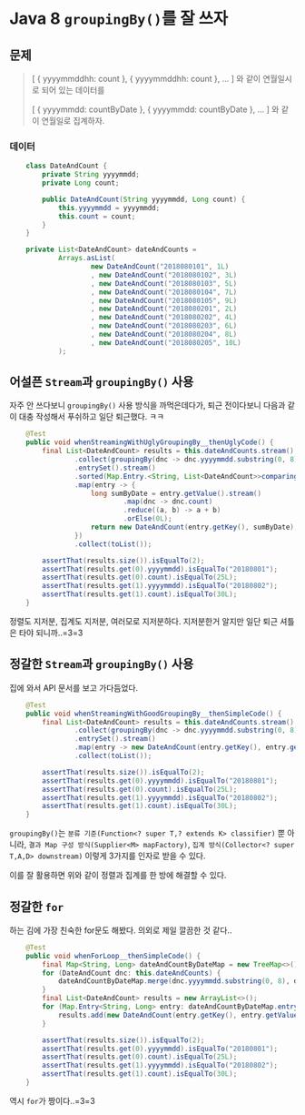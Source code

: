 # Java 8 `groupingBy()`를 잘 쓰자

## 문제

>[ { yyyymmddhh: count }, { yyyymmddhh: count }, ... ] 와 같이 연월일시로 되어 있는 데이터를
>
>[ { yyyymmdd: countByDate }, { yyyymmdd: countByDate }, ... ] 와 같이 연월일로 집계하자.

### 데이터

```java
    class DateAndCount {
        private String yyyymmdd;
        private Long count;

        public DateAndCount(String yyyymmdd, Long count) {
            this.yyyymmdd = yyyymmdd;
            this.count = count;
        }
    }

    private List<DateAndCount> dateAndCounts =
            Arrays.asList(
                    new DateAndCount("2018080101", 1L)
                    , new DateAndCount("2018080102", 3L)
                    , new DateAndCount("2018080103", 5L)
                    , new DateAndCount("2018080104", 7L)
                    , new DateAndCount("2018080105", 9L)
                    , new DateAndCount("2018080201", 2L)
                    , new DateAndCount("2018080202", 4L)
                    , new DateAndCount("2018080203", 6L)
                    , new DateAndCount("2018080204", 8L)
                    , new DateAndCount("2018080205", 10L)
            );
```


## 어설픈 `Stream`과 `groupingBy()` 사용

자주 안 쓰다보니 `groupingBy()` 사용 방식을 까먹은데다가, 퇴근 전이다보니 다음과 같이 대충 작성해서 푸쉬하고 일단 퇴근했다. ㅋㅋ

```java
    @Test
    public void whenStreamingWithUglyGroupingBy__thenUglyCode() {
        final List<DateAndCount> results = this.dateAndCounts.stream()
                .collect(groupingBy(dnc -> dnc.yyyymmdd.substring(0, 8)))
                .entrySet().stream()
                .sorted(Map.Entry.<String, List<DateAndCount>>comparingByKey())
                .map(entry -> {
                    long sumByDate = entry.getValue().stream()
                            .map(dnc -> dnc.count)
                            .reduce((a, b) -> a + b)
                            .orElse(0L);
                    return new DateAndCount(entry.getKey(), sumByDate);
                })
                .collect(toList());

        assertThat(results.size()).isEqualTo(2);
        assertThat(results.get(0).yyyymmdd).isEqualTo("20180801");
        assertThat(results.get(0).count).isEqualTo(25L);
        assertThat(results.get(1).yyyymmdd).isEqualTo("20180802");
        assertThat(results.get(1).count).isEqualTo(30L);
    }
```

정렬도 지저분, 집계도 지저분, 여러모로 지저분하다. 지저분한거 알지만 일단 퇴근 셔틀은 타야 되니까..=3=3

## 정갈한 `Stream`과 `groupingBy()` 사용

집에 와서 API 문서를 보고 가다듬었다.

```java
    @Test
    public void whenStreamingWithGoodGroupingBy__thenSimpleCode() {
        final List<DateAndCount> results = this.dateAndCounts.stream()
                .collect(groupingBy(dnc -> dnc.yyyymmdd.substring(0, 8), TreeMap::new, summingLong(dnc -> dnc.count)))
                .entrySet().stream()
                .map(entry -> new DateAndCount(entry.getKey(), entry.getValue()))
                .collect(toList());

        assertThat(results.size()).isEqualTo(2);
        assertThat(results.get(0).yyyymmdd).isEqualTo("20180801");
        assertThat(results.get(0).count).isEqualTo(25L);
        assertThat(results.get(1).yyyymmdd).isEqualTo("20180802");
        assertThat(results.get(1).count).isEqualTo(30L);
    }
```
`groupingBy()`는 `분류 기준(Function<? super T,? extends K> classifier)` 뿐 아니라, `결과 Map 구성 방식(Supplier<M> mapFactory)`, `집계 방식(Collector<? super T,A,D> downstream)` 이렇게 3가지를 인자로 받을 수 있다. 

이를 잘 활용하면 위와 같이 정렬과 집계를 한 방에 해결할 수 있다.

## 정갈한 `for`

하는 김에 가장 친숙한 for문도 해봤다. 의외로 제일 깔끔한 것 같다..

```java
    @Test
    public void whenForLoop__thenSimpleCode() {
        final Map<String, Long> dateAndCountByDateMap = new TreeMap<>();
        for (DateAndCount dnc: this.dateAndCounts) {
            dateAndCountByDateMap.merge(dnc.yyyymmdd.substring(0, 8), dnc.count, (a, b) -> a + b);
        }
        final List<DateAndCount> results = new ArrayList<>();
        for (Map.Entry<String, Long> entry: dateAndCountByDateMap.entrySet()) {
            results.add(new DateAndCount(entry.getKey(), entry.getValue()));
        }

        assertThat(results.size()).isEqualTo(2);
        assertThat(results.get(0).yyyymmdd).isEqualTo("20180801");
        assertThat(results.get(0).count).isEqualTo(25L);
        assertThat(results.get(1).yyyymmdd).isEqualTo("20180802");
        assertThat(results.get(1).count).isEqualTo(30L);
    }
```

역시 `for`가 짱이다..=3=3
